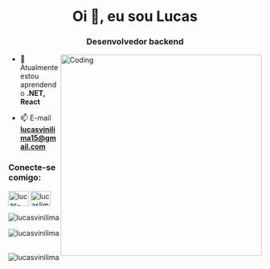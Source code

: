 <h1 align="center">Oi 👋, eu sou Lucas</h1>
<h3 align="center">Desenvolvedor backend</h3>
<img align="right" alt="Coding" width="400" src="https://media4.giphy.com/media/v1.Y2lkPTc5MGI3NjExOXhqaHl6ODZoOHR1cmtzcmpucW1qZjcxcWg0bXVuOTlxdTd0M21iYSZlcD12MV9pbnRlcm5hbF9naWZfYnlfaWQmY3Q9Zw/qgQUggAC3Pfv687qPC/giphy.gif">

- 🌱 Atualmente estou aprendendo **.NET, React**

- 📫 E-mail **lucasvinilima15@gmail.com**

<h3 align="left">Conecte-se comigo:</h3>
<p align="left">
<a href="https://linkedin.com/in/lucas-lima15" target="blank"><img align="center" src="https://raw.githubusercontent.com/rahuldkjain/github-profile-readme-generator/master/src/images/icons/Social/linked-in-alt.svg" alt="lucas-lima15" height="30" width="40" /></a>
<a href="https://instagram.com/lucaslimadev" target="blank"><img align="center" src="https://raw.githubusercontent.com/rahuldkjain/github-profile-readme-generator/master/src/images/icons/Social/instagram.svg" alt="lucaslimadev" height="30" width="40" /></a>
</p>

<p><img align="auto" src="https://github-readme-stats.vercel.app/api/top-langs?username=lucasvinilima&show_icons=true&locale=pt-br&layout=compact" alt="lucasvinilima" /></p>

<p><img align="auto" src="https://github-readme-streak-stats.herokuapp.com/?user=lucasvinilima&locale=pt-br" alt="lucasvinilima" /></p>

<p>&nbsp;<img align="auto" src="https://github-readme-stats.vercel.app/api?username=lucasvinilima&show_icons=true&locale=pt-br" alt="lucasvinilima" /></p>
